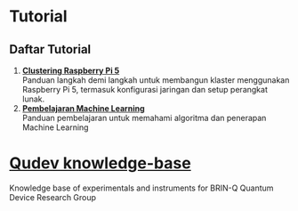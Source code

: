 # Tutorial 
## Daftar Tutorial

1. **[Clustering Raspberry Pi 5](Tutorials/raspberry-pi-cluster.md)**  
   Panduan langkah demi langkah untuk membangun klaster menggunakan Raspberry Pi 5, termasuk konfigurasi jaringan dan setup perangkat lunak.
2. **[Pembelajaran Machine Learning](Tutorials/pembelajaran-machine-learning.md)**  
   Panduan pembelajaran untuk memahami algoritma dan penerapan Machine Learning

# [Qudev knowledge-base](Qudev/readme.md)
Knowledge base of experimentals and instruments for BRIN-Q Quantum Device Research Group
